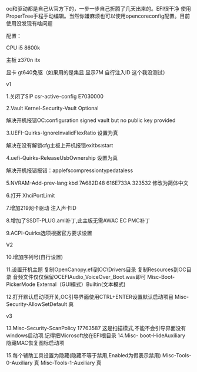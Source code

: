 oc和驱动都是自己从官方下的，一步一步自己折腾了几天出来的。EFI很干净 使用ProperTree手程手动编辑。当然你嫌麻烦也可以使用opencoreconfig配置。目前使用没发现有啥问题

配置：

CPU i5 8600k

主板 z370n itx

显卡 gt640免驱（如果用的是集显 显示7M 自行注入ID 这个我没测试）

v1

1.关闭了SIP  csr-active-config	E7030000

2.Vault	Kernel-Security-Vault	 Optional

解决开机报错OC:configuration signed vault but no public key provided 

3.UEFI-Quirks-IgnoreInvalidFlexRatio 设置为真 

解决在没有解锁cfg主板上开机报错exitbs:start

4.uefi-Quirks-ReleaseUsbOwnership 设置为真

解决开机报错报错：applefscompressiontypedataless

5.NVRAM-Add-prev-lang:kbd   7A682D48 616E733A 323532 修改为简体中文

6.打开 XhciPortLimit

7.增加219网卡驱动 注入声卡ID

8.增加了SSDT-PLUG.aml补丁,此主板无需AWAC EC PMC补丁

9.ACPI-Quirks选项根据官方要求设置


V2

10.增加序列号(自行设置)

11.设置开机主题
复制OpenCanopy.efi到OC\Drivers目录   复制Resources到OC目录 音频文件仅仅保留OCEFIAudio_VoiceOver_Boot.wav即可
Misc-Boot-PickerMode  External（GUI模式）Builtin(文本模式)

12.打开默认启动项开关,OC引导界面使用CTRL+ENTER设置默认启动项目
Misc-Security-AllowSetDefault  真


v3

13.Misc-Security-ScanPolicy  17763587
这是扫描模式,不能不会引导界面没有 windows启动项.记得把Microsoft放在EFI根目录
14.Misc- boot-HideAuxiliary
隐藏MAC恢复图标启动项

15.每个辅助工具设置为隐藏(隐藏不等于禁用,Enabled为假表示禁用)
Misc-Tools-0-Auxiliary 真
Misc-Tools-1-Auxiliary 真

